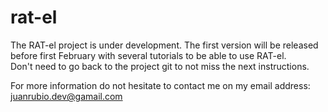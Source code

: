 # rat-el

The RAT-el project is under development.
The first version will be released before first February  with several tutorials to be able to use RAT-el.  
Don't need to go back to the project git to not miss the next instructions.

For more information do not hesitate to contact me on my email address: juanrubio.dev@gamail.com 